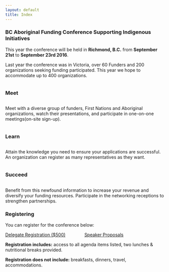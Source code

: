```yaml
---
layout: default
title: Index
---
```


### BC Aboriginal Funding Conference Supporting Indigenous Initiatives ##

This year the conference will be held in **Richmond, B.C.** from **September 21st** to **September 23rd 2016**.

Last year the conference was in Victoria, over 60 Funders and 200 organizations seeking funding participated. This year we hope to accommodate up to 400 organizations.



<div>
    <i class="fa fa-fw fa-4x fa-users"></i>
    <h3 style="display: inline-block;">Meet</h3>
    <p>
        Meet with a diverse group of funders, First Nations and Aboriginal organizations, watch their presentations, and participate in one-on-one meetings(on-site sign-up).
    </p>
</div>



<div>
    <i class="fa fa-fw fa-4x fa-book"></i>
    <h3 style="display: inline-block;">Learn</h3>
    <p>Attain the knowledge you need to ensure your applications are successful. An organization can register as many representatives as they want.
    </p>
</div>


<div>
    <i class="fa fa-fw fa-4x fa-money"></i>
    <h3 style="display: inline-block;">Succeed</h3>
    <p>
        Benefit from this newfound information to increase your revenue and diversify your funding resources. Participate in the networking receptions to strengthen partnerships.
    </p>
</div>

### Registering ###

You can register for the conference below:

<a class="button" style="width: 49%; display: inline-block;" href="  https://fluidsurveys.com/surveys/bcaafc-mqC/funding-conference-2016-delegate-registration/">Delegate Registration ($500)</a>
<a class="button" style="width: 49%; display: inline-block;" href="  https://fluidsurveys.com/surveys/bcaafc-mqC/funding-conference-2016-speaker-proposal/">Speaker Proposals</a>

<strong>Registration includes:</strong> access to all agenda items listed, two lunches &  nutritional breaks provided.

<strong>Registration does not include:</strong> breakfasts, dinners, travel, accommodations.
